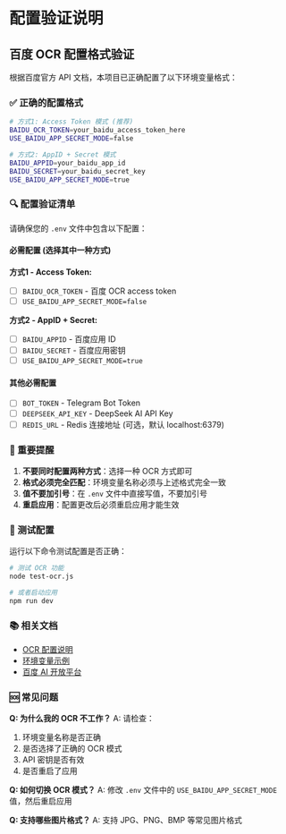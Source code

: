 # 配置验证说明

## 百度 OCR 配置格式验证

根据百度官方 API 文档，本项目已正确配置了以下环境变量格式：

### ✅ 正确的配置格式

```bash
# 方式1: Access Token 模式 (推荐)
BAIDU_OCR_TOKEN=your_baidu_access_token_here
USE_BAIDU_APP_SECRET_MODE=false

# 方式2: AppID + Secret 模式
BAIDU_APPID=your_baidu_app_id
BAIDU_SECRET=your_baidu_secret_key
USE_BAIDU_APP_SECRET_MODE=true
```

### 🔍 配置验证清单

请确保您的 `.env` 文件中包含以下配置：

#### 必需配置 (选择其中一种方式)

**方式1 - Access Token:**
- [ ] `BAIDU_OCR_TOKEN` - 百度 OCR access token
- [ ] `USE_BAIDU_APP_SECRET_MODE=false`

**方式2 - AppID + Secret:**
- [ ] `BAIDU_APPID` - 百度应用 ID
- [ ] `BAIDU_SECRET` - 百度应用密钥
- [ ] `USE_BAIDU_APP_SECRET_MODE=true`

#### 其他必需配置
- [ ] `BOT_TOKEN` - Telegram Bot Token
- [ ] `DEEPSEEK_API_KEY` - DeepSeek AI API Key
- [ ] `REDIS_URL` - Redis 连接地址 (可选，默认 localhost:6379)

### 🚨 重要提醒

1. **不要同时配置两种方式**：选择一种 OCR 方式即可
2. **格式必须完全匹配**：环境变量名称必须与上述格式完全一致
3. **值不要加引号**：在 `.env` 文件中直接写值，不要加引号
4. **重启应用**：配置更改后必须重启应用才能生效

### 🧪 测试配置

运行以下命令测试配置是否正确：

```bash
# 测试 OCR 功能
node test-ocr.js

# 或者启动应用
npm run dev
```

### 📚 相关文档

- [OCR 配置说明](./OCR_CONFIG.md)
- [环境变量示例](./.env.example)
- [百度 AI 开放平台](https://ai.baidu.com/)

### 🆘 常见问题

**Q: 为什么我的 OCR 不工作？**
A: 请检查：
1. 环境变量名称是否正确
2. 是否选择了正确的 OCR 模式
3. API 密钥是否有效
4. 是否重启了应用

**Q: 如何切换 OCR 模式？**
A: 修改 `.env` 文件中的 `USE_BAIDU_APP_SECRET_MODE` 值，然后重启应用

**Q: 支持哪些图片格式？**
A: 支持 JPG、PNG、BMP 等常见图片格式
